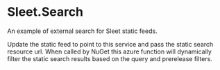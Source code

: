 # Sleet.Search

An example of external search for Sleet static feeds.

Update the static feed to point to this service and pass the static search resource url.
When called by NuGet this azure function will dynamically filter the static search results
based on the query and prerelease filters.
